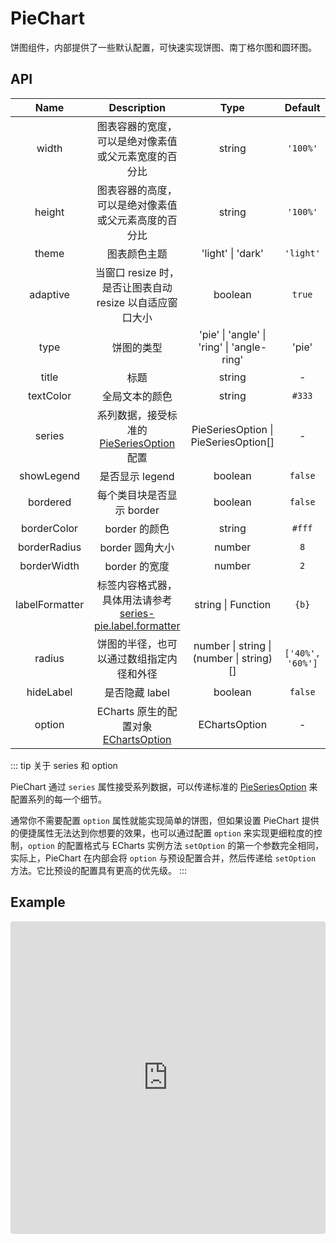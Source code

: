 # PieChart

饼图组件，内部提供了一些默认配置，可快速实现饼图、南丁格尔图和圆环图。
## API

|    Name     |                     Description                  |         Type          |             Default              |
| :---------: | :----------------------------------------------: | :-------------------: | :------------------------------: |
|    width    | 图表容器的宽度，可以是绝对像素值或父元素宽度的百分比 | string  | `'100%'` |
|   height    | 图表容器的高度，可以是绝对像素值或父元素高度的百分比 | string  | `'100%'` |
|   theme   | 图表颜色主题 | 'light' \| 'dark'  | `'light'` |
|  adaptive   | 当窗口 resize 时，是否让图表自动 resize 以自适应窗口大小 | boolean | `true` |
|    type     | 饼图的类型  |'pie' \| 'angle' \| 'ring' \| 'angle-ring'| 'pie'  |
|    title    | 标题                                             |  string  |   -   |
| textColor   | 全局文本的颜色                                        |  string   |    `#333`    |
|   series    | 系列数据，接受标准的 [PieSeriesOption](https://echarts.apache.org/zh/option.html#series-pie) 配置 |  PieSeriesOption \| PieSeriesOption[] |  -  |
| showLegend  | 是否显示 legend |   boolean   |   `false`  |
| bordered  | 每个类目块是否显示 border  |   boolean   |   `false`  |
| borderColor  | border 的颜色  |   string   |   `#fff`  |
| borderRadius  | border 圆角大小  |   number   |   `8`  |
| borderWidth  | border 的宽度  |   number   |   `2`  |
| labelFormatter  | 标签内容格式器，具体用法请参考[series-pie.label.formatter](https://echarts.apache.org/zh/option.html#series-pie.label.formatter)  |   string \| Function   |   `{b}`  |
|  radius  | 饼图的半径，也可以通过数组指定内径和外径 |  number \| string \| (number \| string)[]   | `['40%', '60%']` |
|  hideLabel  | 是否隐藏 label |  boolean   | `false` |
| option | ECharts 原生的配置对象 [EChartsOption](https://echarts.apache.org/zh/option.html)  | EChartsOption |    -     |



::: tip 关于 series 和 option

PieChart 通过 `series` 属性接受系列数据，可以传递标准的 [PieSeriesOption](https://echarts.apache.org/zh/option.html#series-line) 来配置系列的每一个细节。

通常你不需要配置 `option` 属性就能实现简单的饼图，但如果设置 PieChart 提供的便捷属性无法达到你想要的效果，也可以通过配置 `option` 来实现更细粒度的控制，`option` 的配置格式与 ECharts 实例方法 `setOption` 的第一个参数完全相同，实际上，PieChart 在内部会将 `option` 与预设配置合并，然后传递给 `setOption` 方法。它比预设的配置具有更高的优先级。
:::


## Example
<iframe src="https://codesandbox.io/embed/vue-echarts-demo-pujot?fontsize=14&hidenavigation=1&initialpath=%2Fpie-chart&module=%2Fsrc%2Fdemo%2Fpie-chart-demo.vue&theme=light"
     style="width:100%; height:500px; border:0; border-radius: 4px; overflow:hidden;"
     title="vue-echarts-demo"
     allow="accelerometer; ambient-light-sensor; camera; encrypted-media; geolocation; gyroscope; hid; microphone; midi; payment; usb; vr; xr-spatial-tracking"
     sandbox="allow-forms allow-modals allow-popups allow-presentation allow-same-origin allow-scripts"
   ></iframe>


